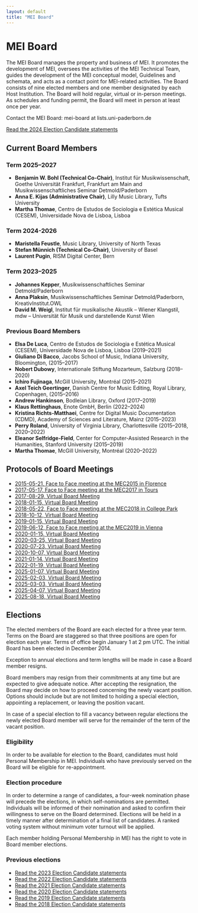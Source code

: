 ```yaml
---
layout: default
title: "MEI Board"
---
```

# MEI Board

The MEI Board manages the property and business of MEI. It promotes the development of MEI, oversees the activities of the MEI Technical Team, guides the development of the MEI conceptual model, Guidelines and schemata, and acts as a contact point for MEI-related activities. The Board consists of nine elected members and one member designated by each Host Institution. The Board will hold regular, virtual or in-person meetings. As schedules and funding permit, the Board will meet in person at least once per year.

Contact the MEI Board: mei-board at lists.uni-paderborn.de 

[Read the 2024 Election Candidate statements](/community/mei-board/elections/2024/candidates)

## Current Board Members

### Term 2025–2027
* **Benjamin W. Bohl (Technical Co-Chair)**, Institut für Musikwissenschaft, Goethe Universität Frankfurt, Frankfurt am Main and Musikwissenschaftliches Seminar Detmold/Paderborn
* **Anna E. Kijas (Administrative Chair)**, Lilly Music Library, Tufts University
* **Martha Thomae**, Centro de Estudos de Sociologia e Estética Musical (CESEM), Universidade Nova de Lisboa, Lisboa

### Term 2024-2026

* **Maristella Feustle**, Music Library, University of North Texas
* **Stefan Münnich (Technical Co-Chair)**, University of Basel
* **Laurent Pugin**, RISM Digital Center, Bern

### Term 2023–2025

* **Johannes Kepper**, Musikwissenschaftliches Seminar Detmold/Paderborn
* **Anna Plaksin**, Musikwissenschaftliches Seminar Detmold/Paderborn, KreativInstitut.OWL
* **David M. Weigl**, Institut für musikalische Akustik – Wiener Klangstil, mdw – Universität für Musik und darstellende Kunst Wien


### Previous Board Members

* **Elsa De Luca**, Centro de Estudos de Sociologia e Estética Musical (CESEM), Universidade Nova de Lisboa, Lisboa (2019–2021)
* **Giuliano Di Bacco**, Jacobs School of Music, Indiana University, Bloomington, (2015–2017)
* **Nobert Dubowy**, Internationale Stiftung Mozarteum, Salzburg (2018–2020)
* **Ichiro Fujinaga**, McGill University, Montréal (2015–2021)
* **Axel Teich Geertinger**, Danish Centre for Music Editing, Royal Library, Copenhagen, (2015–2016)
* **Andrew Hankinson**, Bodleian Library, Oxford (2017–2019)
* **Klaus Rettinghaus**, Enote GmbH, Berlin (2022–2024)
* **Kristina Richts-Matthaei**, Centre for Digital Music Documentation (CDMD), Academy of Sciences and Literature, Mainz (2015–2023)
* **Perry Roland**, University of Virginia Library, Charlottesville (2015–2018, 2020–2022)
* **Eleanor Selfridge-Field**, Center for Computer-Assisted Research in the Humanities, Stanford University (2015–2019)
* **Martha Thomae**, McGill University, Montréal (2020–2022)

## Protocols of Board Meetings

* [2015-05-21, Face to Face meeting at the MEC2015 in Florence](mei-board/protocols/2015-05-21_Face-to-Face-Meeting-MEC2015-Florence.html)
* [2017-05-17, Face to Face meeting at the MEC2017 in Tours](mei-board/protocols/2017-05-17_Face-to-Face-Meeting-MEC2017-Tours.html)
* [2017-08-29, Virtual Board Meeting](mei-board/protocols/2017-08-29_Virtual-Board-Meeting.html)
* [2018-01-15, Virtual Board Meeting](mei-board/protocols/2018-01-15_Virtual-Board-Meeting.html)
* [2018-05-22, Face to Face meeting at the MEC2018 in College Park](mei-board/protocols/2018-05-22_Face-to-Face-Meeting-MEC2018-College-Park.html)
* [2018-10-12, Virtual Board Meeting](mei-board/protocols/2018-10-12_Virtual-Board-Meeting.html)
* [2019-01-15, Virtual Board Meeting](mei-board/protocols/2019-01-15_Virtual-Board-Meeting.html)
* [2019-06-12, Face to Face meeting at the MEC2019 in Vienna](mei-board/protocols/2019-06-01_Face-to-Face-Meeting-MEC2019-Vienna.html)
* [2020-01-15, Virtual Board Meeting](mei-board/protocols/2020-01-15_Virtual-Board-Meeting.html)
* [2020-03-25, Virtual Board Meeting](mei-board/protocols/2020-03-25_Virtual-Board-Meeting.html)
* [2020-07-23, Virtual Board Meeting](mei-board/protocols/2020-07-23_Virtual-Board-Meeting.html)
* [2020-10-07, Virtual Board Meeting](mei-board/protocols/2020-10-07_Virtual-Board-Meeting.html)
* [2021-01-14, Virtual Board Meeting](mei-board/protocols/2021-01-14_Virtual-Board-Meeting.html)
* [2022-01-19, Virtual Board Meeting](mei-board/protocols/2022-01-19_Virtual-Board-Meeting.html)
* [2025-01-07, Virtual Board Meeting](mei-board/protocols/2025-01-07_Virtual-Board-Meeting.html)
* [2025-02-03, Virtual Board Meeting](mei-board/protocols/2025-02-03_Virtual-Board-Meeting.html)
* [2025-03-03, Virtual Board Meeting](mei-board/protocols/2025-03-03_Virtual-Board-Meeting.html)
* [2025-04-07, Virtual Board Meeting](mei-board/protocols/2025-04-07_Virtual-Board-Meeting.html)
* [2025-08-18, Virtual Board Meeting](mei-board/protocols/2025-08-18_Virtual-Board-Meeting.html)


## Elections

The elected members of the Board are each elected for a three year term. Terms on the Board are staggered so that three positions are open for election each year. Terms of office begin January 1 at 2 pm UTC. The initial Board has been elected in December 2014.

Exception to annual elections and term lengths will be made in case a Board member resigns.

Board members may resign from their commitments at any time but are expected to give adequate notice. After accepting the resignation, the Board may decide on how to proceed concerning the newly vacant position. Options should include but are not limited to holding a special election, appointing a replacement, or leaving the position vacant.

In case of a special election to fill a vacancy between regular elections the newly elected Board member will serve for the remainder of the term of the vacant position.

### Eligibility

In order to be available for election to the Board, candidates must hold Personal Membership in MEI. Individuals who have previously served on the Board will be eligible for re-appointment.

### Election procedure

In order to determine a range of candidates, a four-week nomination phase will precede the elections, in which self-nominations are permitted. Individuals will be informed of their nomination and asked to confirm their willingness to serve on the Board determined. Elections will be held in a timely manner after determination of a final list of candidates. A ranked voting system without minimum voter turnout will be applied.

Each member holding Personal Membership in MEI has the right to vote in Board member elections.

### Previous elections

* [Read the 2023 Election Candidate statements](/community/mei-board/elections/2023/candidates)
* [Read the 2022 Election Candidate statements](/community/mei-board/elections/2022/candidates)
* [Read the 2021 Election Candidate statements](/community/mei-board/elections/2021/candidates)
* [Read the 2020 Election Candidate statements](/community/mei-board/elections/2020/candidates)
* [Read the 2019 Election Candidate statements](/community/mei-board/elections/2019/candidates)
* [Read the 2018 Election Candidate statements](/community/mei-board/elections/2018/candidates)
